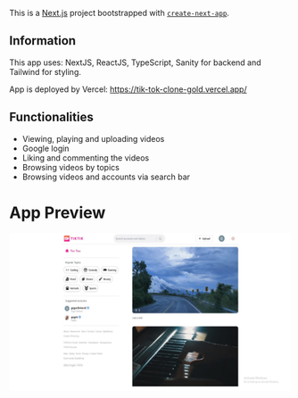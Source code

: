 This is a [Next.js](https://nextjs.org/) project bootstrapped with [`create-next-app`](https://github.com/vercel/next.js/tree/canary/packages/create-next-app).

## Information

This app uses: NextJS, ReactJS, TypeScript, Sanity for backend and Tailwind for styling.

App is deployed by Vercel: https://tik-tok-clone-gold.vercel.app/

## Functionalities

- Viewing, playing and uploading videos
- Google login
- Liking and commenting the videos
- Browsing videos by topics
- Browsing videos and accounts via search bar

# App Preview

![Preview Image](https://github.com/GrgZiv/TikTok_clone/blob/main/TikTokClone.jpg)
